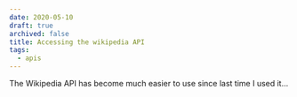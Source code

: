 ```yaml
---
date: 2020-05-10
draft: true
archived: false
title: Accessing the wikipedia API
tags:
  - apis
---
```


The Wikipedia API has become much easier to use since last time I used it...

<!--https://en.wikipedia.org/wiki/Special:ApiSandbox#action=query&format=json&prop=extracts%7Cdescription%7Ccategories&generator=random&exlimit=max&exintro=1&explaintext=1&clshow=!hidden&cllimit=max&grnnamespace=0&grnfilterredir=nonredirects&grnlimit=20



http://en.wikipedia.org/w/api.php?action=query&format=json&prop=extracts%7Cdescription%7Ccategories&generator=random&exlimit=max&exintro=1&explaintext=1&clshow=!hidden&cllimit=max&grnnamespace=0&grnfilterredir=nonredirects&grnlimit=1&origin=*
more-->
